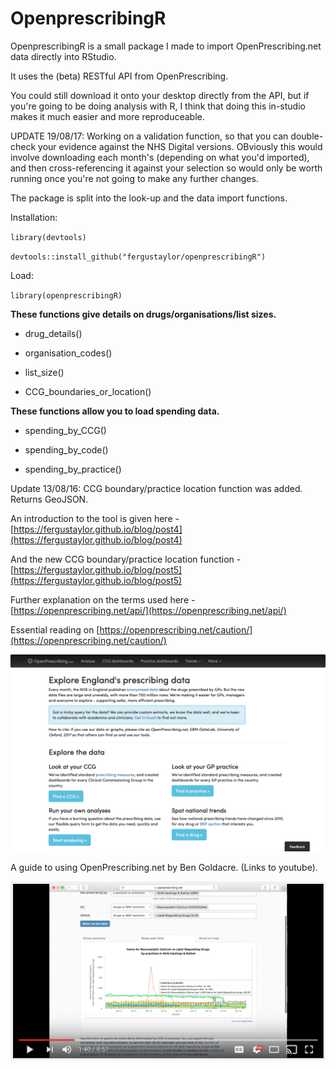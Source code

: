 # OpenprescribingR

OpenprescribingR is a small package I made to import OpenPrescribing.net data directly into RStudio.

It uses the (beta) RESTful API from OpenPrescribing.

You could still download it onto your desktop directly from the API, but if you're going to be doing analysis with R, I think that doing this in-studio makes it much easier and more reproduceable.

UPDATE 19/08/17: Working on a validation function, so that you can double-check your evidence against the NHS Digital versions.
OBviously this would involve downloading each month's (depending on what you'd imported), and then cross-referencing it against your selection so would only be worth running once you're not going to make any further changes.

The package is split into the look-up and the data import functions.

Installation:

`library(devtools)`

`devtools::install_github("fergustaylor/openprescribingR")`

Load:

`library(openprescribingR)`


__These functions give details on drugs/organisations/list sizes.__

 *  drug_details()

 *  organisation_codes()
 
 *  list_size()
 
 *  CCG_boundaries_or_location()

__These functions allow you to load spending data.__

 *  spending_by_CCG()

 *  spending_by_code()

 *  spending_by_practice()

Update 13/08/16: CCG boundary/practice location function was added. Returns GeoJSON.

An introduction to the tool is given here - [https://fergustaylor.github.io/blog/post4](https://fergustaylor.github.io/blog/post4)

And the new CCG boundary/practice location function - [https://fergustaylor.github.io/blog/post5](https://fergustaylor.github.io/blog/post5)

Further explanation on the terms used here - [https://openprescribing.net/api/](https://openprescribing.net/api/)

Essential reading on [https://openprescribing.net/caution/](https://openprescribing.net/caution/)

[![Picture](openpres.png)](https://openprescribing.net/ "https://openprescribing.net/")

A guide to using OpenPrescribing.net by Ben Goldacre. (Links to youtube).

[![A short walk-through on OpenPrescribing.net](openpres2.png)](https://www.youtube.com/watch?v=U-hvuEfUUOM "A short walk-through on OpenPrescribing.net")

